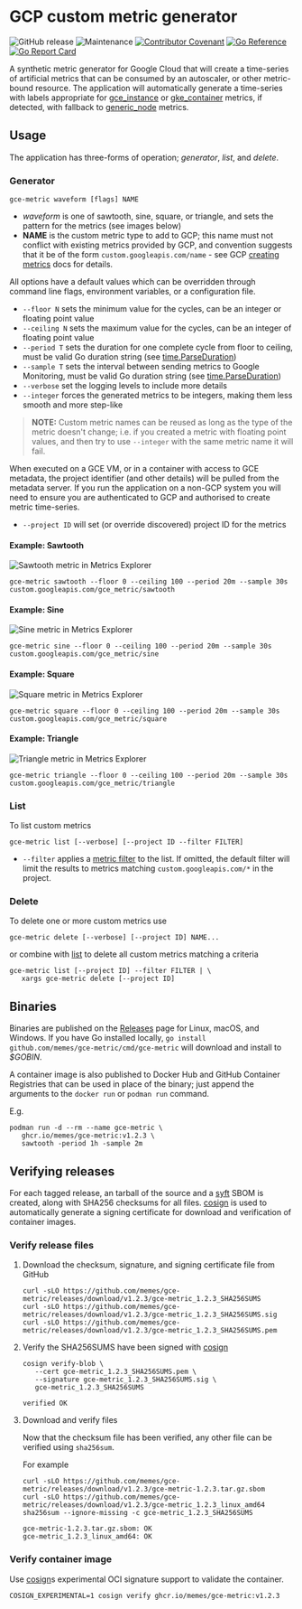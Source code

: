 # GCP custom metric generator

![GitHub release](https://img.shields.io/github/v/release/memes/gce-metric?sort=semver)
![Maintenance](https://img.shields.io/maintenance/yes/2024)
[![Contributor Covenant](https://img.shields.io/badge/Contributor%20Covenant-2.1-4baaaa.svg)](CODE_OF_CONDUCT.md)
[![Go Reference](https://pkg.go.dev/badge/github.com/memes/gce-metric.svg)](https://pkg.go.dev/github.com/memes/gce-metric)
[![Go Report Card](https://goreportcard.com/badge/github.com/memes/gce-metric)](https://goreportcard.com/report/github.com/memes/gce-metric)

A synthetic metric generator for Google Cloud that will create a time-series of
artificial metrics that can be consumed by an autoscaler, or other metric-bound
resource. The application will automatically generate a time-series
with labels appropriate for [gce_instance] or [gke_container] metrics, if detected,
with fallback to [generic_node] metrics.

## Usage

The application has three-forms of operation; *generator*, *list*, and *delete*.

### Generator

<!-- spell-checker: disable -->
```shell
gce-metric waveform [flags] NAME
```
<!-- spell-checker: enable -->

- *waveform* is one of sawtooth, sine, square, or triangle, and sets the pattern
  for the metrics (see images below)
- **NAME** is the custom metric type to add to GCP; this name must not conflict
  with existing metrics provided by GCP, and convention suggests that it be of
  the form `custom.googleapis.com/name` - see GCP [creating metrics] docs for
  details.

All options have a default values which can be overridden through command line
flags, environment variables, or a configuration file.

- `--floor N` sets the minimum value for the cycles, can be an integer or floating
  point value
- `--ceiling N` sets the maximum value for the cycles, can be an integer of
  floating point value
- `--period T` sets the duration for one complete cycle from floor to ceiling,
  must be valid Go duration string (see [time.ParseDuration])
- `--sample T` sets the interval between sending metrics to Google Monitoring,
  must be valid Go duration string (see [time.ParseDuration])
- `--verbose` set the logging levels to include more details
- `--integer` forces the generated metrics to be integers, making them less smooth
  and more step-like

> **NOTE:** Custom metric names can be reused as long as the type of the metric
> doesn't change; i.e. if you created a metric with floating point values, and
> then try to use `--integer` with the same metric name it will fail.

When executed on a GCE VM, or in a container with access to GCE metadata, the
project identifier (and other details) will be pulled from the metadata server.
If you run the application on a non-GCP system you will need to ensure you are
authenticated to GCP and authorised to create metric time-series.

- `--project ID` will set (or override discovered) project ID for the metrics
<!-- TODO @memes This functionality is missing
- `--metric-labels key1=value1,key2=value2` and `--resource-labels key1=value1,key2=value2`
  can be used to populate the metric and resource labels assigned to the time
  series, respectively.
-->

#### Example: Sawtooth

![Sawtooth metric in Metrics Explorer](images/sawtooth.png)

<!-- spell-checker: disable -->
```shell
gce-metric sawtooth --floor 0 --ceiling 100 --period 20m --sample 30s custom.googleapis.com/gce_metric/sawtooth
```
<!-- spell-checker: enable -->

#### Example: Sine

![Sine metric in Metrics Explorer](images/sine.png)

<!-- spell-checker: disable -->
```shell
gce-metric sine --floor 0 --ceiling 100 --period 20m --sample 30s custom.googleapis.com/gce_metric/sine
```
<!-- spell-checker: enable -->

#### Example: Square

![Square metric in Metrics Explorer](images/square.png)

<!-- spell-checker: disable -->
```shell
gce-metric square --floor 0 --ceiling 100 --period 20m --sample 30s custom.googleapis.com/gce_metric/square
```
<!-- spell-checker: enable -->

#### Example: Triangle

![Triangle metric in Metrics Explorer](images/triangle.png)

<!-- spell-checker: disable -->
```shell
gce-metric triangle --floor 0 --ceiling 100 --period 20m --sample 30s custom.googleapis.com/gce_metric/triangle
```
<!-- spell-checker: enable -->

### List

To list custom metrics

<!-- spell-checker: disable -->
```shell
gce-metric list [--verbose] [--project ID --filter FILTER]
```
<!-- spell-checker: enable -->

- `--filter` applies a [metric filter] to the list. If omitted, the default filter
  will limit the results to metrics matching `custom.googleapis.com/*` in the
  project.

### Delete

To delete one or more custom metrics use

<!-- spell-checker: disable -->
```shell
gce-metric delete [--verbose] [--project ID] NAME...
```
<!-- spell-checker: enable -->

or combine with [list](#list) to delete all custom metrics matching a criteria

<!-- spell-checker: disable -->
```shell
gce-metric list [--project ID] --filter FILTER | \
   xargs gce-metric delete [--project ID]
```
<!-- spell-checker: enable -->

## Binaries

Binaries are published on the [Releases] page for Linux, macOS, and Windows. If
you have Go installed locally, `go install github.com/memes/gce-metric/cmd/gce-metric`
will download and install to *$GOBIN*.

A container image is also published to Docker Hub and GitHub Container Registries
that can be used in place of the binary; just append the arguments to the
`docker run` or `podman run` command.

E.g.

<!-- spell-checker: disable -->
```shell
podman run -d --rm --name gce-metric \
   ghcr.io/memes/gce-metric:v1.2.3 \
   sawtooth -period 1h -sample 2m
```
<!-- spell-checker: enable -->

## Verifying releases

For each tagged release, an tarball of the source and a [syft] SBOM is created,
along with SHA256 checksums for all files. [cosign] is used to automatically generate
a signing certificate for download and verification of container images.

### Verify release files

1. Download the checksum, signature, and signing certificate file from GitHub

   <!-- spell-checker: disable -->
   ```shell
   curl -sLO https://github.com/memes/gce-metric/releases/download/v1.2.3/gce-metric_1.2.3_SHA256SUMS
   curl -sLO https://github.com/memes/gce-metric/releases/download/v1.2.3/gce-metric_1.2.3_SHA256SUMS.sig
   curl -sLO https://github.com/memes/gce-metric/releases/download/v1.2.3/gce-metric_1.2.3_SHA256SUMS.pem
   ```
   <!-- spell-checker: enable -->

2. Verify the SHA256SUMS have been signed with [cosign]

   <!-- spell-checker: disable -->
   ```shell
   cosign verify-blob \
      --cert gce-metric_1.2.3_SHA256SUMS.pem \
      --signature gce-metric_1.2.3_SHA256SUMS.sig \
      gce-metric_1.2.3_SHA256SUMS
   ```

   ```text
   verified OK
   ```
   <!-- spell-checker: enable -->

3. Download and verify files

   Now that the checksum file has been verified, any other file can be verified
   using `sha256sum`.

   For example

   <!-- spell-checker: disable -->
   ```shell
   curl -sLO https://github.com/memes/gce-metric/releases/download/v1.2.3/gce-metric-1.2.3.tar.gz.sbom
   curl -sLO https://github.com/memes/gce-metric/releases/download/v1.2.3/gce-metric_1.2.3_linux_amd64
   sha256sum --ignore-missing -c gce-metric_1.2.3_SHA256SUMS
   ```

   ```text
   gce-metric-1.2.3.tar.gz.sbom: OK
   gce-metric_1.2.3_linux_amd64: OK
   ```
   <!-- spell-checker: enable -->

### Verify container image

Use [cosign]s experimental OCI signature support to validate the container.

<!-- spell-checker: disable -->
```shell
COSIGN_EXPERIMENTAL=1 cosign verify ghcr.io/memes/gce-metric:v1.2.3
```
<!-- spell-checker: enable -->

[gce_instance]: https://cloud.google.com/monitoring/api/resources#tag_gce_instance
[gke_container]: https://cloud.google.com/monitoring/api/resources#tag_gke_container
[generic_node]: https://cloud.google.com/monitoring/api/resources#tag_generic_node
[creating metrics]: https://cloud.google.com/monitoring/custom-metrics/creating-metrics#custom_metric_names
[time.ParseDuration]: https://golang.org/pkg/time/#ParseDuration
[Releases]: https://github.com/memes/gce-metric/releases
[cosign]: https://github.com/SigStore/cosign
[syft]: https://github.com/anchore/syft
[metric filter]: https://cloud.google.com/monitoring/api/v3/filters#filter_syntax
